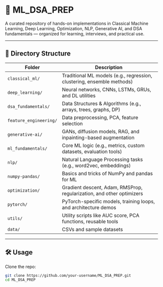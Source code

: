 # 🧠 ML_DSA_PREP

A curated repository of hands-on implementations in Classical Machine Learning, Deep Learning, Optimization, NLP, Generative AI, and DSA fundamentals — organized for learning, interviews, and practical use.

---

## 📁 Directory Structure

| Folder               | Description |
|----------------------|-------------|
| `classical_ml/`      | Traditional ML models (e.g., regression, clustering, ensemble methods) |
| `deep_learning/`     | Neural networks, CNNs, LSTMs, GRUs, and DL utilities |
| `dsa_fundamentals/`  | Data Structures & Algorithms (e.g., arrays, trees, graphs, DP) |
| `feature_engineering/` | Data preprocessing, PCA, feature selection |
| `generative-ai/`     | GANs, diffusion models, RAG, and inpainting-based augmentation |
| `ml_fundamentals/`   | Core ML logic (e.g., metrics, custom datasets, evaluation tools) |
| `nlp/`               | Natural Language Processing tasks (e.g., word2vec, embeddings) |
| `numpy-pandas/`      | Basics and tricks of NumPy and pandas for ML |
| `optimization/`      | Gradient descent, Adam, RMSProp, regularization, and other optimizers |
| `pytorch/`           | PyTorch-specific models, training loops, and architecture demos |
| `utils/`             | Utility scripts like AUC score, PCA functions, reusable tools |
| `data/`              | CSVs and sample datasets |
---

## 🛠️ Usage

Clone the repo:

```bash
git clone https://github.com/your-username/ML_DSA_PREP.git
cd ML_DSA_PREP

